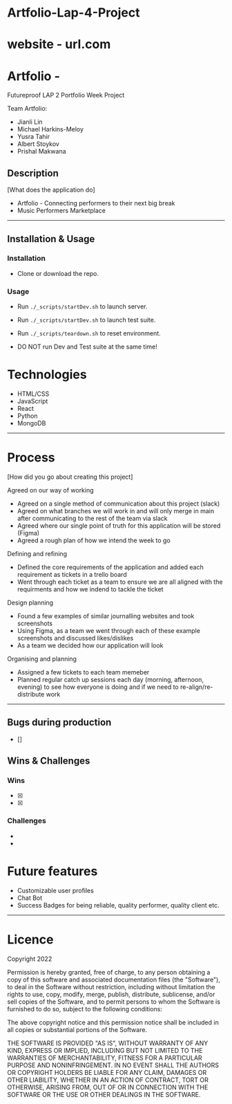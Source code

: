 # Artfolio-Lap-4-Project
# website - url.com
# Artfolio - 

Futureproof LAP 2 Portfolio Week Project<br>

Team Artfolio:
- Jianli Lin
- Michael Harkins-Meloy
- Yusra Tahir 
- Albert Stoykov
- Prishal Makwana

## Description 
[What does the application do]
  * Artfolio - Connecting performers to their next big break 
  * Music Performers Marketplace  



---

## Installation & Usage

### Installation

- Clone or download the repo.

### Usage

- Run `./_scripts/startDev.sh` to launch server.
- Run `./_scripts/startDev.sh` to launch test suite.
- Run `./_scripts/teardown.sh` to reset environment.

- DO NOT run Dev and Test suite at the same time!

# Technologies 

- HTML/CSS
- JavaScript
- React 
- Python
- MongoDB 
---

# Process

[How did you go about creating this project]

Agreed on our way of working 
- Agreed on a single method of communication about this project (slack)
- Agreed on what branches we will work in and will only merge in main after communicating to the rest of the team via slack 
- Agreed where our single point of truth for this application will be stored (Figma) 
- Agreed a rough plan of how we intend the week to go 

Defining and refining  
- Defined the core requirements of the application and added each requirement as tickets in a trello board  
- Went through each ticket as a team to ensure we are all aligned with the requirments and how we indend to tackle the ticket 

Design planning 
- Found a few examples of similar journalling websites and took screenshots
- Using Figma, as a team we went through each of these example screenshots and discussed likes/dislikes
- As a team we decided how our application will look

Organising and planning 
- Assigned a few tickets to each team memeber 
- Planned regular catch up sessions each day (morning, afternoon, evening) to see how everyone is doing and if we need to re-align/re-distribute work 

---

## Bugs during production
- []

## Wins & Challenges

### Wins

- [x] 
- [x] 

### Challenges

- 
- 

# Future features 

- Customizable user profiles 
- Chat Bot
- Success Badges for being reliable, quality performer, quality client etc.

---

# Licence  

Copyright 2022

Permission is hereby granted, free of charge, to any person obtaining a copy of this software and associated documentation files (the "Software"), to deal in the Software without restriction, including without limitation the rights to use, copy, modify, merge, publish, distribute, sublicense, and/or sell copies of the Software, and to permit persons to whom the Software is furnished to do so, subject to the following conditions:

The above copyright notice and this permission notice shall be included in all copies or substantial portions of the Software.

THE SOFTWARE IS PROVIDED "AS IS", WITHOUT WARRANTY OF ANY KIND, EXPRESS OR IMPLIED, INCLUDING BUT NOT LIMITED TO THE WARRANTIES OF MERCHANTABILITY, FITNESS FOR A PARTICULAR PURPOSE AND NONINFRINGEMENT. IN NO EVENT SHALL THE AUTHORS OR COPYRIGHT HOLDERS BE LIABLE FOR ANY CLAIM, DAMAGES OR OTHER LIABILITY, WHETHER IN AN ACTION OF CONTRACT, TORT OR OTHERWISE, ARISING FROM, OUT OF OR IN CONNECTION WITH THE SOFTWARE OR THE USE OR OTHER DEALINGS IN THE SOFTWARE.
